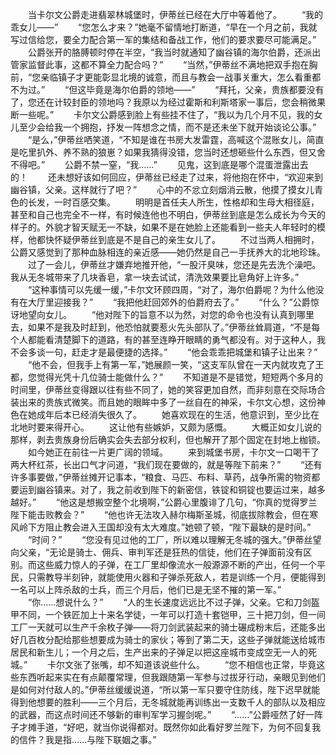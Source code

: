 　　当卡尔文公爵走进翡翠林城堡时，伊蒂丝已经在大厅中等着他了。
　　“我的乖女儿——”
　　“您怎么才来？”她毫不留情地打断道，“早在一个月之前，我就写过信给您，要全力配合第一军的集结和备战工作，他们的要求要尽可能满足。”
　　公爵张开的胳膊顿时停在半空，“我当时就通知了幽谷镇的海尔伯爵，还派出管家监督此事，这都不算全力配合吗？”
　　“当然，”伊蒂丝不满地把双手抱在胸前，“您亲临镇子才更能彰显北境的诚意，而且与教会一战事关重大，怎么看重都不为过。”
　　“但这毕竟是海尔伯爵的领地——”
　　“拜托，父亲，贵族都要没有了，您还在计较封臣的领地吗？我原以为经过霍斯和利斯塔家一事后，您会稍微果断一些呢。”
　　卡尔文公爵感到脸上有些挂不住了，“我以为几个月不见，我的女儿至少会给我一个拥抱，抒发一阵想念之情，而不是还未坐下就开始谈论公事。”
　　“是么，”伊蒂丝哂笑道，“不知是谁在书房大发雷霆，高喊这个混账女儿，简直是吃里扒外、养不熟的狼崽？如果我猜得没错，您当时还想砸些什么东西，但又舍不得吧。”
　　公爵不禁一窒，“我……”
　　见鬼，这到底是哪个混蛋泄露出去的！
　　还未想好该如何回应，伊蒂丝已经走了过来，将他抱在怀中，“欢迎来到幽谷镇，父亲。这样就行了吧？”
　　心中的不忿立刻烟消云散，他摸了摸女儿青色的长发，一时百感交集。
　　明明是首任夫人所生，性格却和生母大相径庭，甚至和自己也完全不一样，有时候连他也不明白，伊蒂丝到底是怎么成长为今天的样子的。外貌才智天赋无一不缺，如果不是在她脸上还能看到一些夫人年轻时的模样，他都快怀疑伊蒂丝到底是不是自己的亲生女儿了。
　　不过当两人相拥时，公爵又感觉到了那种血脉相连的亲近感——她仍然是自己一手抚养大的北地珍珠。
　　过了一会儿，伊蒂丝才嫌弃地推开他，“一股汗臭味，您还是先去洗个澡吧。我从无冬城带来了几块香皂，拿一块去试试，清洗效果要比皂角好上许多。”
　　“这种事情可以先缓一缓，”卡尔文环顾四周，“对了，海尔伯爵呢？为什么他没有在大厅里迎接我？”
　　“我把他赶回郊外的伯爵府去了。”
　　“什么？”公爵惊讶地望向女儿。
　　“他对陛下的旨意不以为然，对您的命令也没有认真到哪里去，如果不是我及时赶到，他恐怕就要惹火先头部队了。”伊蒂丝耸肩道，“不是每个人都能看清楚脚下的道路，有的甚至连睁开眼睛的勇气都没有。对于这种人，我不会多谈一句，赶走才是最便捷的选择。”
　　“他会乖乖把城堡和镇子让出来？”
　　“他不会，但我手上有第一军，”她展颜一笑，“这支军队曾在一天内就攻克了王都，您觉得光凭十几位骑士能做什么？”
　　不知道是不是错觉，短短两个多月的时间里，伊蒂丝变得跟以往有些不同了，她的笑容更加自然，而非刻意在交际场合装出来的贵族式微笑。而且她的眼眸中多了一丝自在的神采，卡尔文心想，这份神色在她成年后本已经消失很久了。
　　她喜欢现在的生活，他意识到，至少比在北地时要来得开心。
　　这让他有些嫉妒，又颇为感慨。
　　大概正如女儿说的那样，剥去贵族身份后确实会失去部分权利，但也解开了那个固定在封地上枷锁。
　　如今她正在前往一片更广阔的领域。
　　来到城堡书房，卡尔文一口喝干了两大杯红茶，长出口气才问道，“我们现在要做的，就是等陛下前来？”
　　“还有许多事要做，”伊蒂丝摊开记事本，“粮食、马匹、布料、草药，战争所需的物资都要运到幽谷镇来。对了，我之前收到陛下的新密信，铁锭和铜锭也要运过来，越多越好。”
　　“他这是想搬空整个北境啊，”公爵心里腹诽了几句，“你真的觉得罗兰陛下能击败教会？”
　　“他也许无法攻入赫尔梅斯圣城，彻底拔除教会，但在寒风岭下方阻止教会进入王国却没有太大难度。”她顿了顿，“陛下最缺的是时间。”
　　“时间？”
　　“您没有见过他的工厂，所以难以理解无冬城的强大。”伊蒂丝望向父亲，“无论是骑士、佣兵、审判军还是狂热的信徒，他们在子弹面前没有区别。而这些威力惊人的子弹，在工厂里却像流水一般源源不断的产出，任何一个平民，只需教导半刻钟，就能使用火器和子弹杀死敌人，若是训练一个月，便能得到一名可以上阵杀敌的士兵，而三个月后，他们已是无坚不摧的第一军。”
　　“你……想说什么？”
　　“人的生长速度远远比不过子弹，父亲。它和刀剑盔甲不同，一个铁匠加上十来名学徒，一年可以打造十套铠甲，三十把刀剑，但一间工厂一天就可以生产千余枚子弹——将刀剑武装起来的骑士碾成粉末后，还能多出好几百枚分配给那些想要成为骑士的家伙；等到了第二天，这些子弹就能送给城市居民和新生儿；一个月之后，生产出来的子弹足以把这座城市变成空无一人的死城。”
　　卡尔文张了张嘴，却不知道该说些什么。
　　“您不相信也正常，毕竟这些东西听起来实在有点颠覆常理，但我跟随第一军参与过拔牙行动，亲眼见到他们是如何对付敌人的。”伊蒂丝缓缓说道，“所以第一军只要守住防线，陛下迟早就能得到他想要的胜利——三个月后，无冬城就能再训练出一支数千人的部队以及相应的武器，而这点时间还不够新的审判军学习握剑呢。”
　　“……”公爵哑然了好一阵子才摊手道，“好吧，就当你说得都对。既然你如此看好罗兰陛下，为何不回复我的信件？我是指……与陛下联姻之事。”